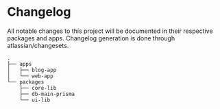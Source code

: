 # Changelog

All notable changes to this project will be documented
in their respective packages and apps. Changelog generation is
done through atlassian/changesets.

```
.
├── apps
│   ├── blog-app
│   └── web-app
└── packages
    ├── core-lib
    ├── db-main-prisma
    └── ui-lib
```

